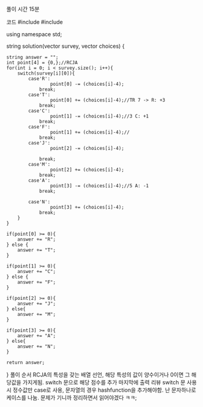 풀이 시간
15분

코드
#include <string>
#include <vector>

using namespace std;

string solution(vector<string> survey, vector<int> choices) {

    string answer = "";
    int point[4] = {0,};//RCJA
    for(int i = 0; i < survey.size(); i++){
        switch(survey[i][0]){
            case'R':
                    point[0] -= (choices[i]-4);
                break;
            case'T':
                    point[0] += (choices[i]-4);//TR 7 -> R: +3
                break;
            case'C':
                    point[1] -= (choices[i]-4);//3 C: +1
                break;
            case'F':
                    point[1] += (choices[i]-4);//
                break;
            case'J':
                    point[2] -= (choices[i]-4);
                
                break;
            case'M':
                    point[2] += (choices[i]-4);
                break;
            case'A':
                    point[3] -= (choices[i]-4);//5 A: -1
                break;
           
            case'N':
                    point[3] += (choices[i]-4);
                break;
        }
    }
    
    if(point[0] >= 0){
        answer += "R";
    } else {
        answer += "T";
    }
    
    if(point[1] >= 0){
        answer += "C";
    } else {
        answer += "F";
    }
    
    if(point[2] >= 0){
        answer += "J";
    } else{
        answer += "M";
    }
    
    if(point[3] >= 0){
        answer += "A";
    } else{
        answer += "N";
    }
    
    return answer;

}
풀이 순서
RCJA의 특성을 갖는 배열 선언, 해당 특성의 값이 양수이거나 0이면 그 해당값을 가지게됨.
switch 문으로 해당 점수를 추가
마지막에 출력
리뷰
switch 문 사용시 정수값만 case로 사용, 문자열의 경우 hashfunction을 추가해야함. 난 문자하나로 케이스를 나눔.
문제가 기니까 정리하면서 읽어야겠다 ㅋㅋ;
